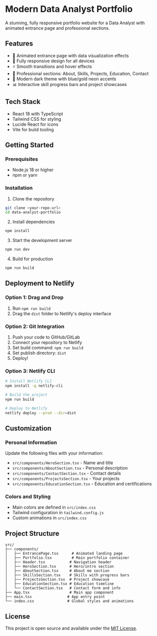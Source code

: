 # Modern Data Analyst Portfolio

A stunning, fully responsive portfolio website for a Data Analyst with animated entrance page and professional sections.

## Features

- 🎨 Animated entrance page with data visualization effects
- 📱 Fully responsive design for all devices
- ⚡ Smooth transitions and hover effects
- 🎯 Professional sections: About, Skills, Projects, Education, Contact
- 🌟 Modern dark theme with blue/gold neon accents
- 📊 Interactive skill progress bars and project showcases

## Tech Stack

- React 18 with TypeScript
- Tailwind CSS for styling
- Lucide React for icons
- Vite for build tooling

## Getting Started

### Prerequisites
- Node.js 18 or higher
- npm or yarn

### Installation

1. Clone the repository
```bash
git clone <your-repo-url>
cd data-analyst-portfolio
```

2. Install dependencies
```bash
npm install
```

3. Start the development server
```bash
npm run dev
```

4. Build for production
```bash
npm run build
```

## Deployment to Netlify

### Option 1: Drag and Drop
1. Run `npm run build`
2. Drag the `dist` folder to Netlify's deploy interface

### Option 2: Git Integration
1. Push your code to GitHub/GitLab
2. Connect your repository to Netlify
3. Set build command: `npm run build`
4. Set publish directory: `dist`
5. Deploy!

### Option 3: Netlify CLI
```bash
# Install Netlify CLI
npm install -g netlify-cli

# Build the project
npm run build

# Deploy to Netlify
netlify deploy --prod --dir=dist
```

## Customization

### Personal Information
Update the following files with your information:
- `src/components/HeroSection.tsx` - Name and title
- `src/components/AboutSection.tsx` - Personal description
- `src/components/ContactSection.tsx` - Contact details
- `src/components/ProjectsSection.tsx` - Your projects
- `src/components/EducationSection.tsx` - Education and certifications

### Colors and Styling
- Main colors are defined in `src/index.css`
- Tailwind configuration in `tailwind.config.js`
- Custom animations in `src/index.css`

## Project Structure

```
src/
├── components/
│   ├── EntrancePage.tsx      # Animated landing page
│   ├── Portfolio.tsx         # Main portfolio container
│   ├── Header.tsx           # Navigation header
│   ├── HeroSection.tsx      # Hero/intro section
│   ├── AboutSection.tsx     # About me section
│   ├── SkillsSection.tsx    # Skills with progress bars
│   ├── ProjectsSection.tsx  # Project showcase
│   ├── EducationSection.tsx # Education timeline
│   └── ContactSection.tsx   # Contact form and info
├── App.tsx                  # Main app component
├── main.tsx                # App entry point
└── index.css               # Global styles and animations
```

## License

This project is open source and available under the [MIT License](LICENSE).